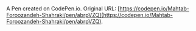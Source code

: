 # 

A Pen created on CodePen.io. Original URL: [https://codepen.io/Mahtab-Foroozandeh-Shahraki/pen/abrpVZQ](https://codepen.io/Mahtab-Foroozandeh-Shahraki/pen/abrpVZQ).

